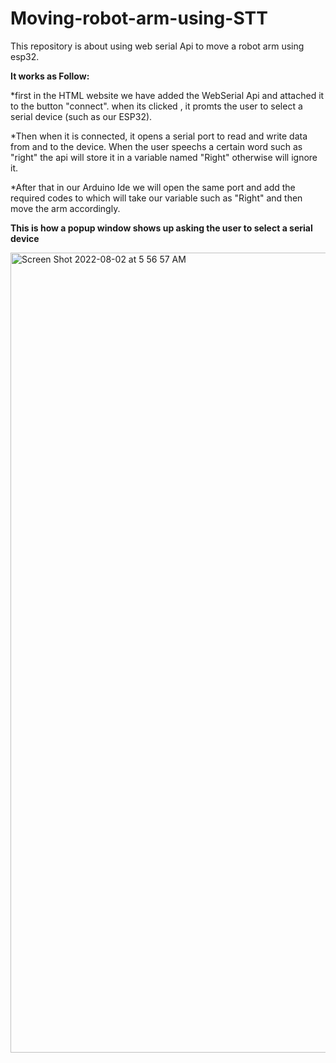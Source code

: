 # Moving-robot-arm-using-STT
This repository is about using web serial Api to move a robot arm using esp32. 

**It works as Follow:**

*first in the HTML website we have added the WebSerial Api and attached it to the button "connect". when its clicked , it promts the user to select a serial device (such as our ESP32).

*Then when it is connected, it opens a serial port to read and write data from and to the device. When the user speechs a certain word such as "right" the api will store it in a variable named "Right" otherwise will ignore it.

*After that in our Arduino Ide we will open the same port and add the required codes to which will take our variable such as "Right" and then move the arm accordingly.

**This is how a popup window shows up asking the user to select a serial device**

<img width="1280" alt="Screen Shot 2022-08-02 at 5 56 57 AM" src="https://user-images.githubusercontent.com/100453330/182282168-401fa0a6-6e6b-4b8c-85d8-9a64db240c7e.png">
